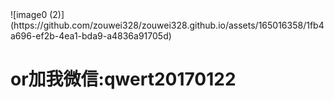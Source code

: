 <!DOCTYPE html>
<html>
  <body>
    ![image0 (2)](https://github.com/zouwei328/zouwei328.github.io/assets/165016358/1fb4a696-ef2b-4ea1-bda9-a4836a91705d)
    <h1>or加我微信:qwert20170122</h1><br>
  </body>
</html>

  

